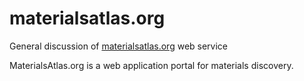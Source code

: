 # materialsatlas.org
General discussion of [materialsatlas.org](materialsatlas.org) web service

MaterialsAtlas.org is a web application portal for materials discovery.
